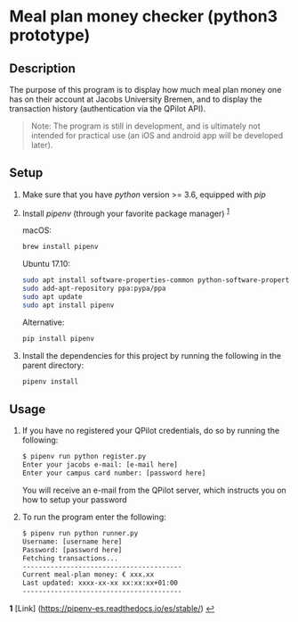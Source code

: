 # Meal plan money checker (python3 prototype)

## Description

The purpose of this program is to display how much meal plan money one has on their account at Jacobs University Bremen, and to display the transaction history (authentication via the QPilot API).

>Note: The program is still in development, and is ultimately not intended for practical use (an iOS and android app will be developed later).

## Setup

1. Make sure that you have *python* version >= 3.6, equipped with *pip*
2. Install *pipenv* (through your favorite package manager) <sup id="a1">[1](#pipenv)</sup>

    macOS:

    ``` bash
    brew install pipenv
    ```

    Ubuntu 17.10:

    ```bash
    sudo apt install software-properties-common python-software-properties
    sudo add-apt-repository ppa:pypa/ppa
    sudo apt update
    sudo apt install pipenv
    ```

    Alternative:

    ```bash
    pip install pipenv
    ```

3. Install the dependencies for this project by running the following in the parent directory:

    ```bash
    pipenv install
    ```

## Usage

1. If you have no registered your QPilot credentials, do so by running the following:

    ```bash
    $ pipenv run python register.py
    Enter your jacobs e-mail: [e-mail here]
    Enter your campus card number: [password here]
    ```

    You will receive an e-mail from the QPilot server, which instructs you on how to setup your password

2. To run the program enter the following:

    ```bash
    $ pipenv run python runner.py
    Username: [username here]
    Password: [password here]
    Fetching transactions...
    ----------------------------------------
    Current meal-plan money: € xxx.xx
    Last updated: xxxx-xx-xx xx:xx:xx+01:00
    ----------------------------------------

    ```

<b id="pipenv">1</b> [Link] (https://pipenv-es.readthedocs.io/es/stable/) [↩](#a1)
